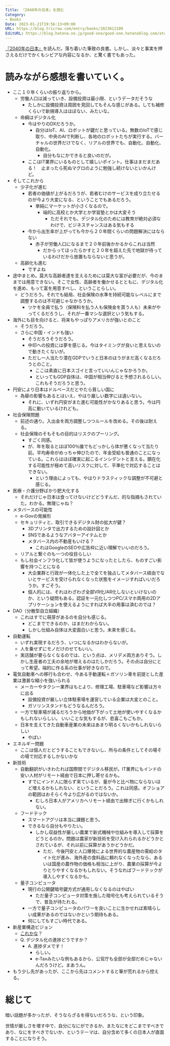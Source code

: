 ```yaml
---
Title: 『2040年の日本』を読む
Category:
- Books
Date: 2023-01-21T19:56:13+09:00
URL: https://blog.tricrow.com/entry/books/2023012109
EditURL: https://blog.hatena.ne.jp/good-one/good-one.hatenablog.com/atom/entry/4207112889956200004
---
```


[『2040年の日本』](https://amzn.to/3Hi71YW)を読んだ。落ち着いた筆致の良書。しかし、淡々と事実を押さえるだけでかくもシビアな内容になるか、と驚く書でもあった。

# 読みながら感想を書いていく。

- ここ１０年くらいの振り返りから。
  - 労働人口は減っていき、設備投資は最小限、というデータだそうな
    - たしかに設備投資は周囲を見回してもそんな感じがある。しても補修くらいで新規導入はほぼない、みたいな。
  - 命綱はデジタル化
    - 今はやりのDXだろうか。
      - 自分はIoT、AI、ロボットが鍵だと思っている。無数のIoTで感じ取り、中央のAIで判断し、各地のロボットたちが実行する。バーチャルの世界だけでなく、リアルの世界でも、自動化、自動化、自動化。
        - 自分もなにかできると良いのだが。
    - ここはIT業界にいるものとして嬉しいポイント。仕事はまだまだある！　止まったら死ぬマグロのように勉強し続けないといかんけど。
- そしてこれから
  - 少子化が進む
    - 若者の価値が上がるだろうが、若者むけのサービスを成り立たせるのが今より大変になる、ということでもあるだろう。
      - 単純にマーケットが小さくなるので。
        - 端的に高校とか大学とか学習塾とかは大変そう
          - ただそれでも、デジタル化のためには教育が絶対必須なわけで、ビジネスチャンスはある気もする
    - 今から出生率が上がっても今から２０年間くらいの問題解決にはならない
      - 赤子が労働人口になるまで２０年前後かかるからこれは当然
        - だからってほったらかすと２０年を超えた先で地獄が待っているわけだから放置もならないと思うが。
  - 高齢化も進む
    - ですよね
- 途中まとめ。莫大な高齢者達を支えるためには莫大な富が必要だが、今のままでは用意できない。そこで女性、高齢者を働かせるとともに、デジタル化を進め、もって富を用意すべし、ということらしい。
  - どうだろう。それでも結局、社会保険の水準を持続可能なレベルにまで調整するのは不可避じゃなかろうか。
    - ツケを全員で払う（保険料を払う人も保険金を貰う人も）未来がやってくるだろうし、それが一番マシな選択という気もする。
- 海外にも目を向けると、将来もやっぱりアメリカが強いとのこと
  - そうだろう。
  - さらに中国・インドも強い
    - そうだろうそうだろう。
    - 中印への投資には夢を感じる。今はタイミングが良いと思えないので動きたくないが。
    - ただし一人当たり潜在GDPでいうと日本のほうがまだ高くなるだろうとのこと。
      - ここは素直に日本スゴイと言っていいんじゃなかろうか。
      - といってもGDP自体は、中国が相当伸びると予想されるらしい。これもそうだろうと思う。
- 円安により日本はドルベースだとやたら貧しい国に
  - 為替の影響もあるとはいえ、やはり厳しい数字には違いない。
    - それに、いずれ円安がまた進む可能性がかなりあると思う。今は円高に動いているけれども。
- 社会保険問題
  - 前述の通り。入出金を両方調整しつつルールを改める。その後は耐える。
  - 社会保険のそもそもの目的はリスクのプーリング。
    - すごく同感。
    - が、年を取るとほぼ100％誰でもどっかしら体が悪くなって当たり前。平均寿命がめっちゃ伸びたので、年金受給も普通のことになっている。これらはほぼ確実に起こるインシデントと言える。顕在化する可能性が極めて高いリスクに対して、平準化で対応することはできない。
      - という理由によっても、やはりドラスティックな調整が不可避と感じる。
- 医療・介護分野ばかり肥大化する
  - それだけじゃ日本は食ってけないけどどうすんだ、的な指摘もされていた。わかる。無理じゃね？
- メタバースの可能性
  - e-Govの発展形
  - セキュリティと、取引できるデジタル財の拡大が鍵？
    - 3Dプリンタで出力するための設計図とか
    - SNSであるようなアバターアイテムとか
    - メタバース内の不動産もいける？
      - これはGoogleのSEOや広告枠に近い理解でいいのだろう。
  - リアルと繋ぐのも一つの役目らしい
  - もし社会インフラ化して皆が使うようになったとしたら、ものすごい影響を持つことになる
    - 大企業群と行政が一体化した上で全てを独占してメタバース経由でないとサービスを受けられなくなった状態をイメージすればいいだろうか。すごそう。
    - 個人的には、それはわざわざ全部VR化/AR化しないといけないのか、という疑問もある。認証を一元化しつつPC/スマホ両用の2Dアプリケーションを使えるようにすれば大半の用事は済むのでは？
- DAO（分散型自立組織）
  - これはすでに萌芽があるのを自分も感じる。
    - どこまでできるのか、はまだわからない。
    - しかし仕組み自体は大変面白いと思う。未来を感じる。
 - 自動運転
   - いずれ実現するだろう、いつになるかはわからないが。
   - 人を乗せずにモノだけのせてもいい。
   - 実店舗が要らなくなるのでは、という点は、メリデメ両方ありそう。しかし生産者の工夫の余地が増えるのはたしかだろう。その点は自分にとって希望。端的に作る系の仕事が好きなので。
  - 電気自動車への移行も合わせ、今ある手動運転＋ガソリン車を前提とした産業は激甚な縮小を強いられる
    - メーカーやタクシー業界はもとより、修理工場、駐車場など影響は方々に出る
      - 設備投資が厳しい立体駐車場を運営している企業は大変とのこと。
      - ガソリンスタンドもどうなるんだろう。
    - 一方で駐車場が減るだろうから地価が下がって土地が使いやすくなるかもしれないらしい。
  いいことな気もするが、悲喜こもごもか。
    - 日本を支えてきた自動車産業の未来はあまり明るくないかもしれないらしい
      - やばい
- エネルギー問題
  - ここは個人だとどうすることもできないし、所与の条件としてその場その場で対応するしかないかな
- 新技術
  - 自動翻訳がいきわたれば国際間でデジタル移民が。IT業界にもインドの安い人材がリモート経由で日本に押し寄せるかも。
    - すでにインド人に限らず来ているが、量が今と比べ物にならないほど増えるかもしれない、ということだろう。これは同感。オフショアの範囲はおそらく今より広がるのではないか。
      - むしろ日本人がアメリカへリモート経由で出稼ぎに行くかもしれない。
  - フードテック
    - スマートアグリは本当に課題と思う。
    - できるなら自分もやりたい。
      - しかし収益性が厳しい農業で新式機械や仕組みを導入して採算をどうとるのか。問題は農家が新技術を受け入れられるかどうかとされているが、それ以前に採算があうかどうかだ。
        - ただ、今後円安と人口爆発による世界的な農産物の需給のタイト化が進み、海外産の食料品に頼れなくなったなら、あるいは国産の農作物の価格も相当に上がり、農業の採算が今よりとりやすくなるかもしれない。そうなればフードテックが導入しやすくなるかも。
  - 量子コンピュータ
    - 現行の公開鍵暗号鍵方式が通用しなくなるのはやばい
      - ただ量子コンピュータ対策を施した暗号化も考えられているそうで、普及が待たれる。
    - 一方で量子コンピュータのパワーを良いことに生かせれば素晴らしい成果があるのではないかという期待もある。
    - 何にしてもすごい時代である。
- 新産業構造ビジョン
  - [これかな](https://www.meti.go.jp/shingikai/sankoshin/shinsangyo_kozo/pdf/017_05_00.pdf)？
  - Q. デジタル化の進捗どうですか？
    - A. 進捗ダメです！
      - らしい。
      - e-Taxみたいな例もあるから、公官庁も全部が全部だめじゃないんだろうけど。まあうん。
- もう少し先があったが、ここから先はコメントすると筆が荒れるから控える。


# 総じて

暗い話題が多かったが、そうならざるを得ないだろうな、という印象。

世情が厳しさを増す中で、自分になにができるか、またなにをどこまですべきであり、なにをすべきでないか、というテーマは、自分含めて多くの日本人が直面することになりそう。
